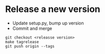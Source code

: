 
# Release a new version

* Update setup.py, bump up version
* Commit and merge

```
git checkout <releasse version>
make tagrelease
git push origin --tags
```
